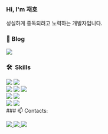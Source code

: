 ### Hi, I'm 재호

성실하게 중독되려고 노력하는 개발자입니다.

### 🔭  Blog

<a href="https://b8739.github.io/">
  <img src="https://img.shields.io/badge/자기개발자 blog-20232A?style=flat-square&logo=GitBook&logoColor=F05032" />
<a/>
  

### 🛠  Skills

<div>
<img src="https://img.shields.io/badge/vue-4FC08D?style=for-the-badge&logo=vue.js&logoColor=white">
<img src="https://img.shields.io/badge/vuex-1c2e4a?style=for-the-badge&logo=vue.js&logoColor=white"> 
</div>
<div>
<div>
<img src="https://img.shields.io/badge/html-E34F26.svg?&style=for-the-badge&logo=html5&logoColor=black" />
<img src="https://img.shields.io/badge/css-1572B6.svg?&style=for-the-badge&logo=css3&logoColor=black" />
<img src="https://img.shields.io/badge/javascript-%23F7DF1E.svg?&style=for-the-badge&logo=javascript&logoColor=black" />
</div>
<div>
<img src="https://img.shields.io/badge/mysql-4479A1.svg?&style=for-the-badge&logo=mysql&logoColor=white" />
<img src="https://img.shields.io/badge/mongodb-%2347A248.svg?&style=for-the-badge&logo=mongodb&logoColor=white" />
</div>
<div>
<img src="https://img.shields.io/badge/python-%233776AB.svg?&style=for-the-badge&logo=python&logoColor=white" />
<img src="https://img.shields.io/badge/flask-%23000000.svg?&style=for-the-badge&logo=flask&logoColor=white" />
</div>
### 📫 Contacts:
<p>
<a href="mailto:a87380@gmail.com">
  <img src="https://img.shields.io/badge/a87380@gmail.com-20232A?style=flat-square&logo=Gmail&logoColor=EA4335" />
<a/>
<a href="https://github.com/b8739">
  <img src="https://img.shields.io/badge/b8739-20232A?style=flat-square&logo=GitHub&logoColor=FFFFFE" />
<a/>
<a href="https://www.instagram.com/jaaeehho/">
  <img src="https://img.shields.io/badge/jaaeehho-20232A?style=flat-square&logo=Instagram&logoColor=E4405F" />
<a/>
